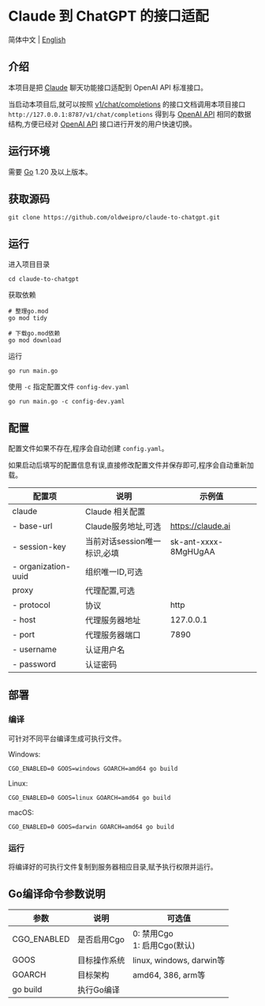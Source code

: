 # Claude 到 ChatGPT 的接口适配

简体中文 | [English](README.en_US.md)

## 介绍

本项目是把 [Claude](https://claude.ai) 聊天功能接口适配到 OpenAI API 标准接口。

当启动本项目后,就可以按照 [v1/chat/completions](https://platform.openai.com/docs/api-reference/chat)
的接口文档调用本项目接口 `http://127.0.0.1:8787/v1/chat/completions`
得到与 [OpenAI API](https://platform.openai.com/docs/api-reference/chat)
相同的数据结构,方便已经对 [OpenAI API](https://platform.openai.com/docs/api-reference/chat) 接口进行开发的用户快速切换。

## 运行环境

需要 [Go](https://go.dev/dl/) 1.20 及以上版本。

## 获取源码

```
git clone https://github.com/oldweipro/claude-to-chatgpt.git
```

## 运行

进入项目目录

```
cd claude-to-chatgpt
```

获取依赖

```shell
# 整理go.mod
go mod tidy

# 下载go.mod依赖
go mod download
```

运行

```shell
go run main.go
```

使用 `-c` 指定配置文件 `config-dev.yaml`

```shell
go run main.go -c config-dev.yaml
```

## 配置

配置文件如果不存在,程序会自动创建 `config.yaml`。

如果启动后填写的配置信息有误,直接修改配置文件并保存即可,程序会自动重新加载。

| 配置项                 | 说明                 | 示例值                  |
|---------------------|--------------------|----------------------|  
| claude              | Claude 相关配置        |                      |
| - base-url          | Claude服务地址,可选      | https://claude.ai    |
| - session-key       | 当前对话session唯一标识,必填 | sk-ant-xxxx-8MgHUgAA | 
| - organization-uuid | 组织唯一ID,可选          |                      |
| proxy               | 代理配置,可选            |                      |
| - protocol          | 协议                 | http                 |
| - host              | 代理服务器地址            | 127.0.0.1            |
| - port              | 代理服务器端口            | 7890                 |
| - username          | 认证用户名              |                      |
| - password          | 认证密码               |                      |

## 部署

### 编译

可针对不同平台编译生成可执行文件。

Windows:

```
CGO_ENABLED=0 GOOS=windows GOARCH=amd64 go build
```

Linux:

```
CGO_ENABLED=0 GOOS=linux GOARCH=amd64 go build 
```

macOS:

```
CGO_ENABLED=0 GOOS=darwin GOARCH=amd64 go build
```

### 运行

将编译好的可执行文件复制到服务器相应目录,赋予执行权限并运行。

## Go编译命令参数说明

| 参数          | 说明      | 可选值                      |
|-------------|---------|--------------------------|
| CGO_ENABLED | 是否启用Cgo | 0: 禁用Cgo<br>1: 启用Cgo(默认) |  
| GOOS        | 目标操作系统  | linux, windows, darwin等  |
| GOARCH      | 目标架构    | amd64, 386, arm等         |
| go build    | 执行Go编译  |                          |